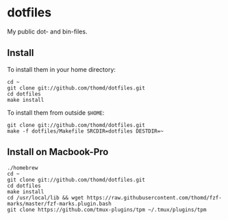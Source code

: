 # dotfiles

My public dot- and bin-files.

## Install

To install them in your home directory:

    cd ~
    git clone git://github.com/thomd/dotfiles.git
    cd dotfiles
    make install

To install them from outside `$HOME`:

    git clone git://github.com/thomd/dotfiles.git
    make -f dotfiles/Makefile SRCDIR=dotfiles DESTDIR=~

## Install on Macbook-Pro

    ./homebrew
    cd ~
    git clone git://github.com/thomd/dotfiles.git
    cd dotfiles
    make install
    cd /usr/local/lib && wget https://raw.githubusercontent.com/thomd/fzf-marks/master/fzf-marks.plugin.bash
    git clone https://github.com/tmux-plugins/tpm ~/.tmux/plugins/tpm
